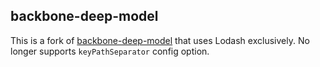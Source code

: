 ## backbone-deep-model

This is a fork of [backbone-deep-model](https://github.com/kahwee/backbone-deep-model) that uses Lodash exclusively. No longer supports `keyPathSeparator` config option.
